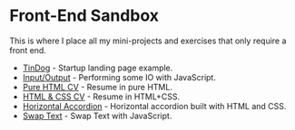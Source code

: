 # Front-End Sandbox

This is where I place all my mini-projects and exercises that only require a front end.

- [TinDog](https://rfaria.github.io/front-end-sandbox/tindog) - Startup landing page example.
- [Input/Output](https://rfaria.github.io/front-end-sandbox/input-output) - Performing some IO with JavaScript.
- [Pure HTML CV](https://rfaria.github.io/front-end-sandbox/pure-html-cv-main) - Resume in pure HTML.
- [HTML & CSS CV](https://rfaria.github.io/front-end-sandbox/html-css-personal-site-main) - Resume in HTML+CSS.
- [Horizontal Accordion](https://www.rodrigocfaria.com/front-end-sandbox/horizontal_accordion) - Horizontal accordion built with HTML and CSS.
- [Swap Text](https://www.rodrigocfaria.com/front-end-sandbox/swap_text) - Swap Text with JavaScript.
